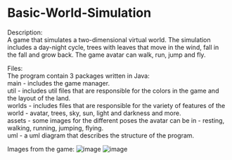 # Basic-World-Simulation
Description:<br />
A game that simulates a two-dimensional virtual world. The simulation includes a day-night cycle, trees with leaves that move in the wind, fall in the fall and grow back. The game avatar can walk, run, jump and fly. <br />

Files:<br />
The program contain 3 packages written in Java:<br />
main - includes the game manager.<br />
util - includes util files that are responsible for the colors in the game and the layout of the land.<br />
worlds - includes files that are responsible for the variety of features of the world - avatar, trees, sky, sun, light and darkness and more.<br />
assets - some images for the different poses the avatar can be in - resting, walking, running, jumping, flying.<br />
uml - a uml diagram that describes the structure of the program. <br />

Images from the game:
![image](https://user-images.githubusercontent.com/87193121/230771574-9ca3c15e-afd1-415e-95a2-0070045b314d.png)
![image](https://user-images.githubusercontent.com/87193121/230771506-c4197a7d-0e0e-4b28-a36e-97ea788164de.png)
